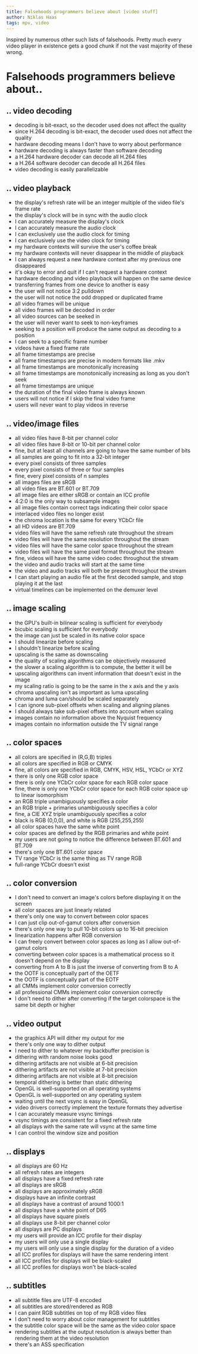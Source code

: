 ```yaml
---
title: Falsehoods programmers believe about [video stuff]
author: Niklas Haas
tags: mpv, video
---
```


Inspired by numerous other such lists of falsehoods. Pretty much every video
player in existence gets a good chunk if not the vast majority of these wrong.

# Falsehoods programmers believe about..

## .. video decoding

* decoding is bit-exact, so the decoder used does not affect the quality
* since H.264 decoding is bit-exact, the decoder used does not affect the quality
* hardware decoding means I don't have to worry about performance
* hardware decoding is always faster than software decoding
* a H.264 hardware decoder can decode all H.264 files
* a H.264 software decoder can decode all H.264 files
* video decoding is easily parallelizable

## .. video playback

* the display's refresh rate will be an integer multiple of the video file's
  frame rate
* the display's clock will be in sync with the audio clock
* I can accurately measure the display's clock
* I can accurately measure the audio clock
* I can exclusively use the audio clock for timing
* I can exclusively use the video clock for timing
* my hardware contexts will survive the user's coffee break
* my hardware contexts will never disappear in the middle of playback
* I can always request a new hardware context after my previous one
  disappeared
* it's okay to error and quit if I can't request a hardware context
* hardware decoding and video playback will happen on the same device
* transferring frames from one device to another is easy
* the user will not notice 3:2 pulldown
* the user will not notice the odd dropped or duplicated frame
* all video frames will be unique
* all video frames will be decoded in order
* all video sources can be seeked in
* the user will never want to seek to non-keyframes
* seeking to a position will produce the same output as decoding to a position
* I can seek to a specific frame number
* videos have a fixed frame rate
* all frame timestamps are precise
* all frame timestamps are precise in modern formats like .mkv
* all frame timestamps are monotonically increasing
* all frame timestamps are monotonically increasing as long as you don't seek
* all frame timestamps are unique
* the duration of the final video frame is always known
* users will not notice if I skip the final video frame
* users will never want to play videos in reverse

## .. video/image files

* all video files have 8-bit per channel color
* all video files have 8-bit or 10-bit per channel color
* fine, but at least all channels are going to have the same number of bits
* all samples are going to fit into a 32-bit integer
* every pixel consists of three samples
* every pixel consists of three or four samples
* fine, every pixel consists of n samples
* all images files are sRGB
* all video files are BT.601 or BT.709
* all image files are either sRGB or contain an ICC profile
* 4:2:0 is the only way to subsample images
* all image files contain correct tags indicating their color space
* interlaced video files no longer exist
* the chroma location is the same for every YCbCr file
* all HD videos are BT.709
* video files will have the same refresh rate throughout the stream
* video files will have the same resolution throughout the stream
* video files will have the same color space throughout the stream
* video files will have the same pixel format throughout the stream
* fine, videos will have the same video codec throughout the stream
* the video and audio tracks will start at the same time
* the video and audio tracks will both be present throughout the stream
* I can start playing an audio file at the first decoded sample, and stop playing it
  at the last
* virtual timelines can be implemented on the demuxer level

## .. image scaling

* the GPU's built-in bilinear scaling is sufficient for everybody
* bicubic scaling is sufficient for everybody
* the image can just be scaled in its native color space
* I should linearize before scaling
* I shouldn't linearize before scaling
* upscaling is the same as downscaling
* the quality of scaling algorithms can be objectively measured
* the slower a scaling algorithm is to compute, the better it will be
* upscaling algorithms can invent information that doesn't exist in the image
* my scaling ratio is going to be the same in the x axis and the y axis
* chroma upscaling isn't as important as luma upscaling
* chroma and luma can/should be scaled separately
* I can ignore sub-pixel offsets when scaling and aligning planes
* I should always take sub-pixel offsets into account when scaling
* images contain no information above the Nyquist frequency
* images contain no information outside the TV signal range

## .. color spaces

* all colors are specified in (R,G,B) triples
* all colors are specified in RGB or CMYK
* fine, all colors are specified in RGB, CMYK, HSV, HSL, YCbCr or XYZ
* there is only one RGB color space
* there is only one YCbCr color space for each RGB color space
* fine, there is only one YCbCr color space for each RGB color space up to
  linear isomorphism
* an RGB triple unambiguously specifies a color
* an RGB triple + primaries unambiguously specifies a color
* fine, a CIE XYZ triple unambiguously specifies a color
* black is RGB (0,0,0), and white is RGB (255,255,255)
* all color spaces have the same white point
* color spaces are defined by the RGB primaries and white point
* my users are not going to notice the difference between BT.601 and BT.709
* there's only one BT.601 color space
* TV range YCbCr is the same thing as TV range RGB
* full-range YCbCr doesn't exist

## .. color conversion

* I don't need to convert an image's colors before displaying it on the screen
* all color spaces are just linearly related
* there's only one way to convert between color spaces
* I can just clip out-of-gamut colors after conversion
* there's only one way to pull 10-bit colors up to 16-bit precision
* linearization happens after RGB conversion
* I can freely convert between color spaces as long as I allow
  out-of-gamut colors
* converting between color spaces is a mathematical process so it doesn't
  depend on the display
* converting from A to B is just the inverse of converting from B to A
* the OOTF is conceptually part of the OETF
* the OOTF is conceptually part of the EOTF
* all CMMs implement color conversion correctly
* all professional CMMs implement color conversion correctly
* I don't need to dither after converting if the target colorspace is the same
  bit depth or higher

## .. video output

* the graphics API will dither my output for me
* there's only one way to dither output
* I need to dither to whatever my backbuffer precision is
* dithering with random noise looks good
* dithering artifacts are not visible at 6-bit precision
* dithering artifacts are not visible at 7-bit precision
* dithering artifacts are not visible at 8-bit precision
* temporal dithering is better than static dithering
* OpenGL is well-supported on all operating systems
* OpenGL is well-supported on any operating system
* waiting until the next vsync is easy in OpenGL
* video drivers correctly implement the texture formats they advertise
* I can accurately measure vsync timings
* vsync timings are consistent for a fixed refresh rate
* all displays with the same rate will vsync at the same time
* I can control the window size and position

## .. displays

* all displays are 60 Hz
* all refresh rates are integers
* all displays have a fixed refresh rate
* all displays are sRGB
* all displays are approximately sRGB
* displays have an infinite contrast
* all displays have a contrast of around 1000:1
* all displays have a white point of D65
* all displays have square pixels
* all displays use 8-bit per channel color
* all displays are PC displays
* my users will provide an ICC profile for their display
* my users will only use a single display
* my users will only use a single display for the duration of a video
* all ICC profiles for displays will have the same rendering intent
* all ICC profiles for displays will be black-scaled
* all ICC profiles for displays won't be black-scaled

## .. subtitles

* all subtitle files are UTF-8 encoded
* all subtitles are stored/rendered as RGB
* I can paint RGB subtitles on top of my RGB video files
* I don't need to worry about color management for subtitles
* the subtitle color space will be the same as the video color space
* rendering subtitles at the output resolution is always better than rendering
  them at the video resolution
* there's an ASS specification
